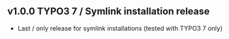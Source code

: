 ## v1.0.0 TYPO3 7 / Symlink installation release
* Last / only release for symlink installations (tested with TYPO3 7 only)
